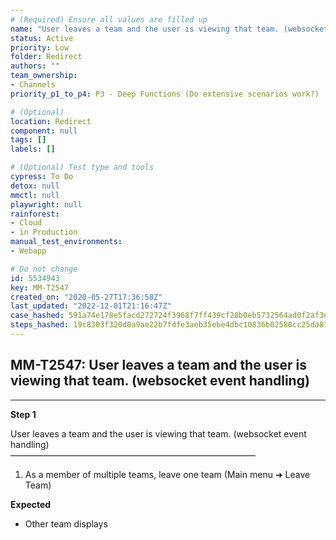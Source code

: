 ```yaml
---
# (Required) Ensure all values are filled up
name: "User leaves a team and the user is viewing that team. (websocket event handling)"
status: Active
priority: Low
folder: Redirect
authors: ""
team_ownership: 
- Channels
priority_p1_to_p4: P3 - Deep Functions (Do extensive scenarios work?)

# (Optional)
location: Redirect
component: null
tags: []
labels: []

# (Optional) Test type and tools
cypress: To Do
detox: null
mmctl: null
playwright: null
rainforest: 
- Cloud
- in Production
manual_test_environments: 
- Webapp

# Do not change
id: 5534943
key: MM-T2547
created_on: "2020-05-27T17:36:58Z"
last_updated: "2022-12-01T21:16:47Z"
case_hashed: 591a74e178e5facd272724f3968f7ff439cf20b0eb5732564ad0f2af3ec6bd70661b64d9fa6d4d70de6c6890718b14f7
steps_hashed: 19c8303f320d0a9ae22b7fdfe3aeb35ebe4dbc10836b02580cc25da87e21ae43d11fbeb3390a624e6477253b7e8a254a
---
```


<!-- (Auto-generated) Based on frontmatter's "key" and "name" -->

## MM-T2547: User leaves a team and the user is viewing that team. (websocket event handling)

---

**Step 1**

User leaves a team and the user is viewing that team. (websocket event handling)\
————————————————————————————

1. As a member of multiple teams, leave one team (Main menu ➜ Leave Team)

**Expected**

- Other team displays
